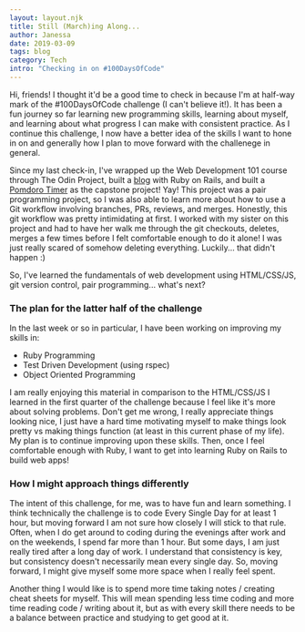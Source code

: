 ```yaml
---
layout: layout.njk
title: Still (March)ing Along...
author: Janessa
date: 2019-03-09
tags: blog
category: Tech
intro: "Checking in on #100DaysOfCode"
---
```


Hi, friends! I thought it'd be a good time to check in because I'm at half-way mark of the #100DaysOfCode challenge (I can't believe it!).
It has been a fun journey so far learning new programming skills, learning about myself, and learning about what progress I can make with consistent practice.
As I continue this challenge, I now have a better idea of the skills I want to hone in on and generally how I plan to move forward with the challenege in general.

Since my last check-in, I've wrapped up the Web Development 101 course through The Odin Project, built a [blog](https://serene-retreat-61008.herokuapp.com/articles) with Ruby on Rails, and built a [Pomdoro Timer](https://janessatran.github.io/pomdoro-timer/) as the capstone project! Yay!
This project was a pair programming project, so I was also able to learn more about how to use a Git workflow involving branches, PRs, reviews, and merges.
Honestly, this git workflow was pretty intimidating at first. I worked with my sister on this project and had to have her walk me through the git checkouts, deletes, merges a few times before I felt comfortable enough to do it alone!
I was just really scared of somehow deleting everything.
Luckily... that didn't happen :)

So, I've learned the fundamentals of web development using HTML/CSS/JS, git version control, pair programming... what's next?

### The plan for the latter half of the challenge

In the last week or so in particular, I have been working on improving my skills in:

- Ruby Programming
- Test Driven Development (using rspec)
- Object Oriented Programming

I am really enjoying this material in comparison to the HTML/CSS/JS I learned in the first quarter of the challenge because I feel like it's more about solving problems.
Don't get me wrong, I really appreciate things looking nice, I just have a hard time motivating myself to make things look pretty vs making things function (at least in this current phase of my life).
My plan is to continue improving upon these skills. Then, once I feel comfortable enough with Ruby, I want to get into learning Ruby on Rails to build web apps!

### How I might approach things differently

The intent of this challenge, for me, was to have fun and learn something. I think technically the challenge is to code Every Single Day for at least 1 hour, but moving forward I am not sure how closely I will stick to that rule.
Often, when I do get around to coding during the evenings after work and on the weekends, I spend far more than 1 hour. But some days, I am just really tired after a long day of work. I understand that consistency is key, but consistency doesn't necessarily mean every single day.
So, moving forward, I might give myself some more space when I really feel spent.

Another thing I would like is to spend more time taking notes / creating cheat sheets for myself.
This will mean spending less time coding and more time reading code / writing about it, but as with every skill there needs to be a balance between practice and studying to get good at it.
